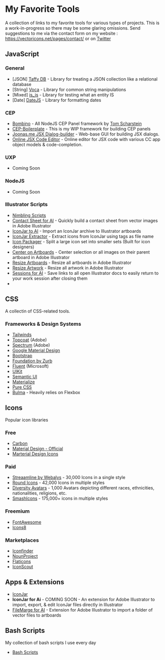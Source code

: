 # My Favorite Tools

A collection of links to my favorite tools for various types of projects. This is a work-in-progress so there may be some glaring omissions. Send suggestions to me via the contact form on my website : https://vectoricons.net/pages/contact/ or on [Twitter](https://twitter.com/iconifyit)

## JavaScript

### General

* [JSON]    [Taffy DB](https://taffydb.com) - Library for treating a JSON collection like a relational database
* [String]  [Voca](https://vocajs.com/) - Library for common string manipulations
* [Mixed]   [is_js](https://is.js.org/) - Library for testing what an entity IS
* [Date]    [DateJS](https://github.com/datejs/Datejs) - Library for formatting dates

### CEP

* [Bombino](https://github.com/Inventsable/bombino) - All NodeJS CEP Panel framework by [Tom Scharstein](https://github.com/Inventsable)
* [CEP-Boilerplate](https://github.com/iconifyit/cep-boilerplate) - This is my WIP framework for building CEP panels
* [Joonas.me JSX Dialog-builder](https://scriptui.joonas.me/) - Web-base GUI for building JSX dialogs.
* [Online JSX Code Editor](https://ovid-editor.web.app/) - Online editor for JSX code with various CC app object models & code-completion.

### UXP

* Coming Soon

### NodeJS

* Coming Soon

### Illustrator Scripts

* [Nimbling Scripts](https://github.com/nimbling/Nimbling_Scripts/blob/master/README.md#alignment-scripts)
* [Contact Sheet for AI](https://github.com/iconifyit/contact-sheet) - Quickly build a contact sheet from vector images in Adobe Illustrator
* [IconJar to AI](https://github.com/iconifyit/iconjar-to-ai) - Import an IconJar archive to Illustrator artboards
* [IconJar Extractor](https://github.com/iconifyit/iconjar-extractor) - Extract icons from IconJar using tags as file name
* [Icon Packager](https://github.com/iconifyit/icon-packager) - Split a large icon set into smaller sets (Built for icon designers)
* [Center on Artboards](https://github.com/iconifyit/center-on-artboards) - Center selection or all images on their parent artboard in Adobe Illustrator
* [Resize Artboards](https://github.com/iconifyit/resize-artboards) - Resize all artboards in Adobe Illustrator
* [Resize Artwork](https://github.com/iconifyit/ai-resize-artwork) - Resize all artwork in Adobe Illustrator
* [Sessions for AI](https://github.com/iconifyit/ai-sessions) - Save links to all open Illustrator docs to easily return to your work session after closing them
* []()

## CSS

A collectin of CSS-related tools.

### Frameworks & Design Systems

* [Tailwinds](https://tailwindcss.com/)
* [Topcoat](http://topcoat.io/) (Adobe)
* [Spectrum](https://spectrum.adobe.com/) (Adobe)
* [Google Material Design](https://material.io/)
* [Bootstrap](https://getbootstrap.com/)
* [Foundation by Zurb](https://foundation.zurb.com/)
* [Fluent](https://www.microsoft.com/design/fluent/#/) (Microsoft)
* [UIKit](https://getuikit.com/)
* [Semantic UI](https://semantic-ui.com/)
* [Materialize](https://materializecss.com/)
* [Pure CSS](https://purecss.io/)
* [Bulma](https://bulma.io/) - Heavily relies on Flexbox

## Icons

Popular icon libraries

### Free

* [Carbon](https://www.carbondesignsystem.com/guidelines/icons/library/)
* [Material Design - Official](https://material.io/resources/icons/?style=baseline)
* [Marterial Design Icons](http://materialdesignicons.com/)

### Paid

* [Streaamline by Webalys](https://app.streamlineicons.com) - 30,000 Icons in a single style
* [Round Icons](https://roundicons.com/) - 42,000 Icons in multiple styles
* [Diversity Avatars](https://diversityavatars.com) - 1,000 Avatars depicting different races, ethnicities, nationalities, religions, etc.
* [SmashIcons](https://smashicons.com/) - 175,000+ icons in multiple styles

### Freemium

* [FontAwesome](https://fontawesome.com/)
* [Icons8](https://icons8.com/)

### Marketplaces

* [Iconfinder](https://iconfinder.com/?ref=iconify)
* [NounProject](https://thenounproject.com/)
* [Flaticons](https://flaticon.com)
* [IconScout](https://iconscout.com)

## Apps & Extensions

* [IconJar](https://geticonjar.com/)
* **IconJar for Ai** - COMING SOON - An extension for Adobe Illustrator to import, export, & edit IconJar files directly in Illustrator
* [FileMarge for AI](https://exchange.adobe.com/creativecloud.details.102897.file-merge-for-ai.html) - Extension for Adobe Illustrator to import a folder of vector files to artboards

## Bash Scripts

My collection of bash scripts I use every day

* [Bash Scripts](https://github.com/iconifyit/bash)